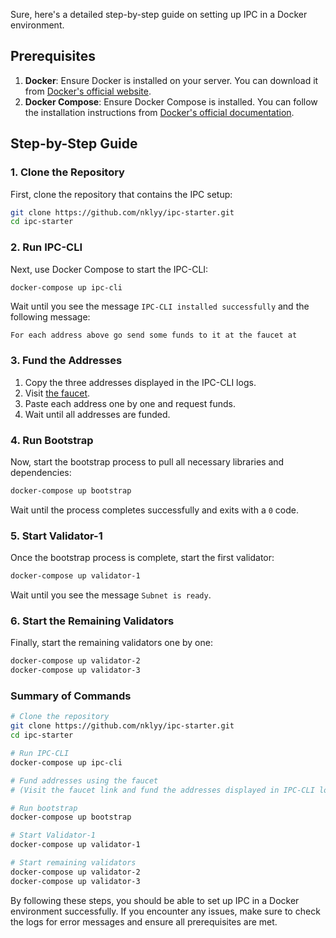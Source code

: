 Sure, here's a detailed step-by-step guide on setting up IPC in a Docker environment.

## Prerequisites

1. **Docker**: Ensure Docker is installed on your server. You can download it from [Docker's official website](https://www.docker.com/get-started).
2. **Docker Compose**: Ensure Docker Compose is installed. You can follow the installation instructions from [Docker's official documentation](https://docs.docker.com/compose/install/).

## Step-by-Step Guide

### 1. Clone the Repository

First, clone the repository that contains the IPC setup:

```bash
git clone https://github.com/nklyy/ipc-starter.git
cd ipc-starter
```

### 2. Run IPC-CLI

Next, use Docker Compose to start the IPC-CLI:

```bash
docker-compose up ipc-cli
```

Wait until you see the message `IPC-CLI installed successfully` and the following message:

```
For each address above go send some funds to it at the faucet at
```

### 3. Fund the Addresses

1. Copy the three addresses displayed in the IPC-CLI logs.
2. Visit [the faucet](https://faucet.calibnet.chainsafe-fil.io/funds.html).
3. Paste each address one by one and request funds.
4. Wait until all addresses are funded.

### 4. Run Bootstrap

Now, start the bootstrap process to pull all necessary libraries and dependencies:

```bash
docker-compose up bootstrap
```

Wait until the process completes successfully and exits with a `0` code.

### 5. Start Validator-1

Once the bootstrap process is complete, start the first validator:

```bash
docker-compose up validator-1
```

Wait until you see the message `Subnet is ready`.

### 6. Start the Remaining Validators

Finally, start the remaining validators one by one:

```bash
docker-compose up validator-2
docker-compose up validator-3
```

### Summary of Commands

```bash
# Clone the repository
git clone https://github.com/nklyy/ipc-starter.git
cd ipc-starter

# Run IPC-CLI
docker-compose up ipc-cli

# Fund addresses using the faucet
# (Visit the faucet link and fund the addresses displayed in IPC-CLI logs)

# Run bootstrap
docker-compose up bootstrap

# Start Validator-1
docker-compose up validator-1

# Start remaining validators
docker-compose up validator-2
docker-compose up validator-3
```

By following these steps, you should be able to set up IPC in a Docker environment successfully. If you encounter any issues, make sure to check the logs for error messages and ensure all prerequisites are met.